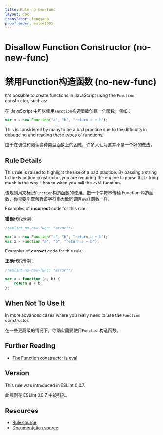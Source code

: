 ```yaml
---
title: Rule no-new-func
layout: doc
translator: fengnana
proofreader: molee1905
---
```

<!-- Note: No pull requests accepted for this file. See README.md in the root directory for details. -->

# Disallow Function Constructor (no-new-func)

# 禁用Function构造函数 (no-new-func)

It's possible to create functions in JavaScript using the `Function` constructor, such as:

在 JavaScript 中可以使用`Function`构造函数创建一个函数，例如：

```js
var x = new Function("a", "b", "return a + b");
```

This is considered by many to be a bad practice due to the difficulty in debugging and reading these types of functions.

由于在调试和阅读这种类型函数上的困难，许多人认为这并不是一个好的做法，

## Rule Details

This rule is raised to highlight the use of a bad practice. By passing a string to the Function constructor, you are requiring the engine to parse that string much in the way it has to when you call the `eval` function.

该规则用来标记`Function`构造函数的使用。把一个字符串传给 Function 构造函数，你需要引擎解析该字符串大致同调用`eval`函数一样。

Examples of **incorrect** code for this rule:

**错误**代码示例：

```js
/*eslint no-new-func: "error"*/

var x = new Function("a", "b", "return a + b");
var x = Function("a", "b", "return a + b");
```

Examples of **correct** code for this rule:

**正确**代码示例：

```js
/*eslint no-new-func: "error"*/

var x = function (a, b) {
    return a + b;
};
```

## When Not To Use It

In more advanced cases where you really need to use the `Function` constructor.

在一些更高级的情况下，你确实需要使用`Function`构造函数。

## Further Reading

* [The Function constructor is eval](http://jslinterrors.com/the-function-constructor-is-eval/)

## Version

This rule was introduced in ESLint 0.0.7.

此规则在 ESLint 0.0.7 中被引入。

## Resources

* [Rule source](https://github.com/eslint/eslint/tree/master/lib/rules/no-new-func.js)
* [Documentation source](https://github.com/eslint/eslint/tree/master/docs/rules/no-new-func.md)
